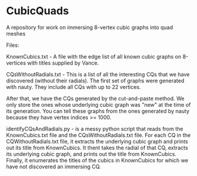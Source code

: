 # CubicQuads
A repository for work on immersing 8-vertex cubic graphs into quad meshes

Files:

KnownCubics.txt - A file with the edge list of all known cubic graphs on 8-vertices with titles supplied by Vance.

CQsWithoutRadials.txt - This is a list of all the interesting CQs that we have discovered (without their radials).  The first set of graphs were generated with nauty.  They include all CQs with up to 22 vertices.  

After that, we have the CQs generated by the cut-and-paste method.  We only store the ones whose underlying cubic graph was "new" at the time of its generation.  You can tell these graphs from the ones generated by nauty because they have vertex indices >= 1000.

identifyCQsAndRadials.py - is a messy python script that reads from the KnownCubics.txt file and the CQsWithoutRadials.txt file.  For each CQ in the CQWithoutRadials.txt file, it extracts the underlying cubic graph and prints out its title from KnownCubics.  It thent takes the radial of that CQ, extracts its underlying cubic graph, and prints out the title from KnownCubics.  Finally, it enumerates the titles of the cubics in KnownCubics for which we have not discovered an immersing CQ.



